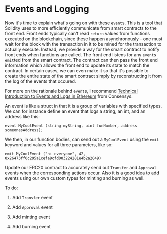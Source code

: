 # Events and Logging

Now it's time to explain what's going on with these `event`s. This is a tool that Solidity uses to more efficiently communicate from smart contracts to the front end. Front ends typically can't read `return` values from functions executed on the blockchain, since these happen asynchronously - one must wait for the block with the transaction in it to be mined for the transaction to actually execute. Instead, we provide a way for the smart contract to notify front ends when functions are called. The front end listens for any `event`s `emit`ted from the smart contract. The contract can then pass the front end information which allows the front end to update its state to match the contract. In certain cases, we can even make it so that it's possible to create the entire state of the smart contract simply by reconstructing it from the log of the events that occured. 

For more on the rationale behind `event`s, I recommend [Technical Introduction to Events and Logs in Ethereum](https://media.consensys.net/technical-introduction-to-events-and-logs-in-ethereum-a074d65dd61e) from Consensys. 

An event is like a struct in that it is a group of variables with specified types. We can for instance define an event that logs a string, an int, and an address like this: 

`event MyCoolEvent (string myString, uint funNumber, address someonesAddress);`

We then, in our function bodies, can send out a `MyCoolEvent` using the `emit` keyword and values for all three parameters, like so:

`emit MyCoolEvent ("hi everyone", 42, 0x26473ff0c295a1cefa9cfd003224281e4b2a2049)`

Update our ERC20 contract to accurately send out `Transfer` and `Approval` events when the corresponding actions occur. Also it is a good idea to add events using our own custom types for minting and burning as well. 

To do: 

1. Add `Transfer` event

2. Add `Approval` event

3. Add minting event

4. Add burning event